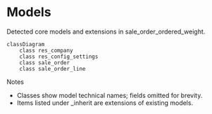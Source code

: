 # Models

Detected core models and extensions in sale_order_ordered_weight.

```mermaid
classDiagram
    class res_company
    class res_config_settings
    class sale_order
    class sale_order_line
```

Notes
- Classes show model technical names; fields omitted for brevity.
- Items listed under _inherit are extensions of existing models.
